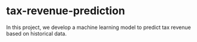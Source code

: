 # tax-revenue-prediction
In this project, we develop a machine learning model to predict tax revenue based on historical data. 
